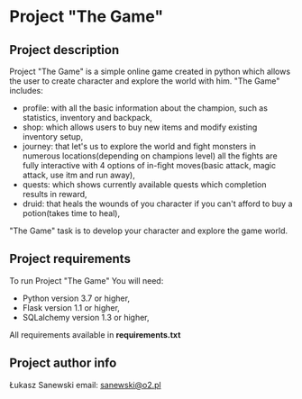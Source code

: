# Project "The Game"

## Project description
Project "The Game" is a simple online game created in python which allows the user to create character and explore the world with him.
"The Game" includes:

 - profile: with all the basic information about the champion, such as statistics, inventory and backpack,
 - shop: which allows users to buy new items and modify existing inventory setup,
 - journey: that let's us to explore the world and fight monsters in numerous locations(depending on champions level)
 all the fights are fully interactive with 4 options of in-fight moves(basic attack, magic attack, use itm and run away),
 - quests: which shows currently available quests which completion results in reward,
 - druid: that heals the wounds of you character if you can't afford to buy a potion(takes time to heal),

"The Game" task is to develop your character and explore the game world.

## Project requirements
To run Project "The Game" You will need:
- Python version 3.7 or higher,
- Flask version 1.1 or higher,
- SQLalchemy version 1.3 or higher,

All requirements available in **requirements.txt**

## Project author info
Łukasz Sanewski email: sanewski@o2.pl
 